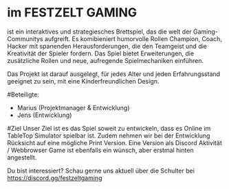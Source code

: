 # im FESTZELT GAMING
ist ein interaktives und strategiesches Brettspiel, das die welt der Gaming-Communitys aufgreift.
Es komibieniert humorvolle Rollen Champion, Coach, Hacker mit spanenden Herausforderungen, die den Teamgeist und die Kreativität der Spieler fordern.
Das Spiel bietet Erweiterungen, die zusätzliche Rollen und neue, aufregende Spielmechaniken einführen.

Das Projekt ist darauf ausgelegt, für jedes Alter und jeden Erfahrungsstand geeignet zu sein, mit eine Kinderfreundlichen Design.

#Beteiligte:
- Marius (Projektmanager & Entwicklung)
- Jens (Entwicklung)

#Ziel
Unser Ziel ist es das Spiel soweit zu entwickeln, dass es Online im TableTop Simulator spielbar ist.
Zudem nehmen wir bei der Entwicklung Rücksicht auf eine mögliche Print Version. Eine Version als Discord Aktivität / Webbrowser Game ist ebenfalls ein wünsch, aber erstmal hinten angestellt.

Du bist interessiert? Schau gerne uns aktuell über die Schulter bei https://discord.gg/festzeltgaming
